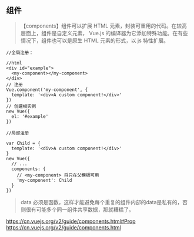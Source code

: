 ## 组件

> 【components】组件可以扩展 HTML 元素，封装可重用的代码。在较高层面上，组件是自定义元素， Vue.js 的编译器为它添加特殊功能。在有些情况下，组件也可以是原生 HTML 元素的形式，以 js 特性扩展。

```
//全局注册：

//html
<div id="example">
  <my-component></my-component>
</div>
// 注册
Vue.component('my-component', {
  template: '<div>A custom component!</div>'
})
// 创建根实例
new Vue({
  el: '#example'
})
```

```
//局部注册

var Child = {
  template: '<div>A custom component!</div>'
}
new Vue({
  // ...
  components: {
    // <my-component> 将只在父模板可用
    'my-component': Child
  }
})
```

> data 必须是函数，这样才能避免每个重复的组件内部的data是私有的，否则很有可能多个同一组件共享数据，那就糟糕了。

<https://cn.vuejs.org/v2/guide/components.html#Prop>
<https://cn.vuejs.org/v2/guide/components.html>

